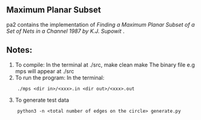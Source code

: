 ## Maximum Planar Subset
pa2 contains the implementation of *Finding a Maximum Planar Subset of a Set of Nets in a Channel 1987 by K.J. Supowit* .

## Notes:
1. To compile:
In the terminal at ./src,
make clean
make
The binary file e.g mps will appear at ./src
2. To run the program:
In the terminal:
```
    ./mps <dir in>/<xxx>.in <dir out>/<xxx>.out
```
3. To generate test data
```
    python3 -n <total number of edges on the circle> generate.py
```